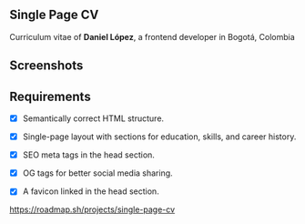 ## Single Page CV

Curriculum vitae of **Daniel López**, a frontend developer in Bogotá, Colombia

## Screenshots

## Requirements

- [x] Semantically correct HTML structure.
- [x] Single-page layout with sections for education, skills, and career history.
- [x] SEO meta tags in the head section.
- [x] OG tags for better social media sharing.
- [x] A favicon linked in the head section.


https://roadmap.sh/projects/single-page-cv
